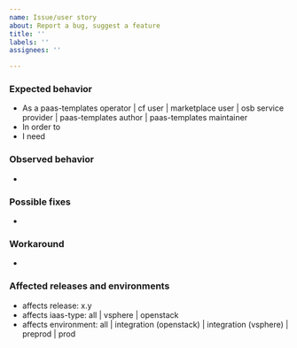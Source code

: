 ```yaml
---
name: Issue/user story
about: Report a bug, suggest a feature
title: ''
labels: ''
assignees: ''

---
```


### Expected behavior

<!-- hint: if you're reporting a bug or something broken, then describe unexpected negative impact of the bug, e.g. As a user, I expect my dataservice to be available  -->

* As a paas-templates operator | cf user | marketplace user | osb service provider | paas-templates author | paas-templates maintainer
* In order to 
* I need 

<!--
and

* As a paas-templates operator | cf user | marketplace user | osb service provider | paas-templates author | paas-templates maintainer
* In order to 
* I need 
 -->

### Observed behavior

<!-- hint: if you're reporting a bug or something broken, then use this section to collect 
- observed symptoms. Remember this is a public repo. DON'T leak credentials or Orange internal URLs in text or screenshots
- diagnostic steps and commands
-->
* 

<!--
<details>

<summary></summary>
 
</details>
-->

### Possible fixes

<!-- hint: document how a feature branch could address the feature or issue -->

* 

### Workaround

<!-- hint: document how the impacted actor may workaround the issue  -->
* 
 
### Affected releases and environments

* affects release: x.y
* affects iaas-type: all | vsphere | openstack
* affects environment: all | integration (openstack) | integration (vsphere) | preprod | prod




<!--
